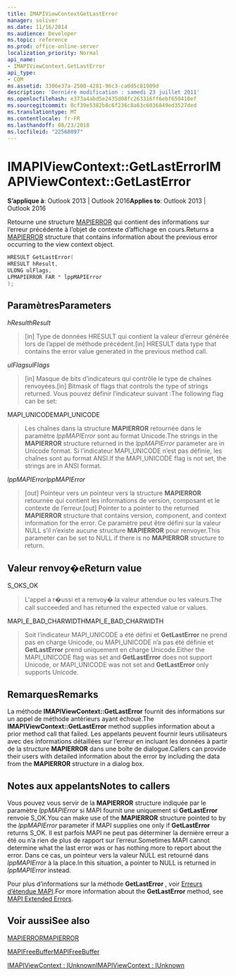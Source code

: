 ```yaml
---
title: IMAPIViewContextGetLastError
manager: soliver
ms.date: 11/16/2014
ms.audience: Developer
ms.topic: reference
ms.prod: office-online-server
localization_priority: Normal
api_name:
- IMAPIViewContext.GetLastError
api_type:
- COM
ms.assetid: 3306e37a-2500-4281-96c3-ca0d5c81909d
description: 'Derniére modification : samedi 23 juillet 2011'
ms.openlocfilehash: e373a4abd5e2435d08fc263316ff6ebf650410ef
ms.sourcegitcommit: 0cf39e5382b8c6f236c8a63c6036849ed3527ded
ms.translationtype: MT
ms.contentlocale: fr-FR
ms.lasthandoff: 08/23/2018
ms.locfileid: "22568097"
---
```

# <a name="imapiviewcontextgetlasterror"></a><span data-ttu-id="06cd0-103">IMAPIViewContext::GetLastError</span><span class="sxs-lookup"><span data-stu-id="06cd0-103">IMAPIViewContext::GetLastError</span></span>

  
  
<span data-ttu-id="06cd0-104">**S’applique à**: Outlook 2013 | Outlook 2016</span><span class="sxs-lookup"><span data-stu-id="06cd0-104">**Applies to**: Outlook 2013 | Outlook 2016</span></span> 
  
<span data-ttu-id="06cd0-105">Retourne une structure [MAPIERROR](mapierror.md) qui contient des informations sur l’erreur précédente à l’objet de contexte d’affichage en cours.</span><span class="sxs-lookup"><span data-stu-id="06cd0-105">Returns a [MAPIERROR](mapierror.md) structure that contains information about the previous error occurring to the view context object.</span></span> 
  
```cpp
HRESULT GetLastError(
HRESULT hResult,
ULONG ulFlags,
LPMAPIERROR FAR * lppMAPIError
);
```

## <a name="parameters"></a><span data-ttu-id="06cd0-106">Paramètres</span><span class="sxs-lookup"><span data-stu-id="06cd0-106">Parameters</span></span>

 <span data-ttu-id="06cd0-107">_hResult_</span><span class="sxs-lookup"><span data-stu-id="06cd0-107">_hResult_</span></span>
  
> <span data-ttu-id="06cd0-108">[in] Type de données HRESULT qui contient la valeur d’erreur générée lors de l’appel de méthode précédent.</span><span class="sxs-lookup"><span data-stu-id="06cd0-108">[in] HRESULT data type that contains the error value generated in the previous method call.</span></span>
    
 <span data-ttu-id="06cd0-109">_ulFlags_</span><span class="sxs-lookup"><span data-stu-id="06cd0-109">_ulFlags_</span></span>
  
> <span data-ttu-id="06cd0-110">[in] Masque de bits d’indicateurs qui contrôle le type de chaînes renvoyées.</span><span class="sxs-lookup"><span data-stu-id="06cd0-110">[in] Bitmask of flags that controls the type of strings returned.</span></span> <span data-ttu-id="06cd0-111">Vous pouvez définir l’indicateur suivant :</span><span class="sxs-lookup"><span data-stu-id="06cd0-111">The following flag can be set:</span></span>
    
<span data-ttu-id="06cd0-112">MAPI_UNICODE</span><span class="sxs-lookup"><span data-stu-id="06cd0-112">MAPI_UNICODE</span></span> 
  
> <span data-ttu-id="06cd0-113">Les chaînes dans la structure **MAPIERROR** retournée dans le paramètre _lppMAPIError_ sont au format Unicode.</span><span class="sxs-lookup"><span data-stu-id="06cd0-113">The strings in the **MAPIERROR** structure returned in the  _lppMAPIError_ parameter are in Unicode format.</span></span> <span data-ttu-id="06cd0-114">Si l’indicateur MAPI_UNICODE n’est pas définie, les chaînes sont au format ANSI.</span><span class="sxs-lookup"><span data-stu-id="06cd0-114">If the MAPI_UNICODE flag is not set, the strings are in ANSI format.</span></span> 
    
 <span data-ttu-id="06cd0-115">_lppMAPIError_</span><span class="sxs-lookup"><span data-stu-id="06cd0-115">_lppMAPIError_</span></span>
  
> <span data-ttu-id="06cd0-116">[out] Pointeur vers un pointeur vers la structure **MAPIERROR** retournée qui contient les informations de version, composant et le contexte de l’erreur.</span><span class="sxs-lookup"><span data-stu-id="06cd0-116">[out] Pointer to a pointer to the returned **MAPIERROR** structure that contains version, component, and context information for the error.</span></span> <span data-ttu-id="06cd0-117">Ce paramètre peut être défini sur la valeur NULL s’il n’existe aucune structure **MAPIERROR** pour renvoyer.</span><span class="sxs-lookup"><span data-stu-id="06cd0-117">This parameter can be set to NULL if there is no **MAPIERROR** structure to return.</span></span> 
    
## <a name="return-value"></a><span data-ttu-id="06cd0-118">Valeur renvoy�e</span><span class="sxs-lookup"><span data-stu-id="06cd0-118">Return value</span></span>

<span data-ttu-id="06cd0-119">S_OK</span><span class="sxs-lookup"><span data-stu-id="06cd0-119">S_OK</span></span> 
  
> <span data-ttu-id="06cd0-120">L'appel a r�ussi et a renvoy� la valeur attendue ou les valeurs.</span><span class="sxs-lookup"><span data-stu-id="06cd0-120">The call succeeded and has returned the expected value or values.</span></span>
    
<span data-ttu-id="06cd0-121">MAPI_E_BAD_CHARWIDTH</span><span class="sxs-lookup"><span data-stu-id="06cd0-121">MAPI_E_BAD_CHARWIDTH</span></span> 
  
> <span data-ttu-id="06cd0-122">Soit l’indicateur MAPI_UNICODE a été défini et **GetLastError** ne prend pas en charge Unicode, ou MAPI_UNICODE n’a pas été définie et **GetLastError** prend uniquement en charge Unicode.</span><span class="sxs-lookup"><span data-stu-id="06cd0-122">Either the MAPI_UNICODE flag was set and **GetLastError** does not support Unicode, or MAPI_UNICODE was not set and **GetLastError** only supports Unicode.</span></span> 
    
## <a name="remarks"></a><span data-ttu-id="06cd0-123">Remarques</span><span class="sxs-lookup"><span data-stu-id="06cd0-123">Remarks</span></span>

<span data-ttu-id="06cd0-124">La méthode **IMAPIViewContext::GetLastError** fournit des informations sur un appel de méthode antérieurs ayant échoué.</span><span class="sxs-lookup"><span data-stu-id="06cd0-124">The **IMAPIViewContext::GetLastError** method supplies information about a prior method call that failed.</span></span> <span data-ttu-id="06cd0-125">Les appelants peuvent fournir leurs utilisateurs avec des informations détaillées sur l’erreur en incluant les données à partir de la structure **MAPIERROR** dans une boîte de dialogue.</span><span class="sxs-lookup"><span data-stu-id="06cd0-125">Callers can provide their users with detailed information about the error by including the data from the **MAPIERROR** structure in a dialog box.</span></span> 
  
## <a name="notes-to-callers"></a><span data-ttu-id="06cd0-126">Notes aux appelants</span><span class="sxs-lookup"><span data-stu-id="06cd0-126">Notes to callers</span></span>

<span data-ttu-id="06cd0-127">Vous pouvez vous servir de la **MAPIERROR** structure indiquée par le paramètre _lppMAPIError_ si MAPI fournit une uniquement si **GetLastError** renvoie S_OK.</span><span class="sxs-lookup"><span data-stu-id="06cd0-127">You can make use of the **MAPIERROR** structure pointed to by the  _lppMAPIError_ parameter if MAPI supplies one only if **GetLastError** returns S_OK.</span></span> <span data-ttu-id="06cd0-128">Il est parfois MAPI ne peut pas déterminer la dernière erreur a été ou n’a rien de plus de rapport sur l’erreur.</span><span class="sxs-lookup"><span data-stu-id="06cd0-128">Sometimes MAPI cannot determine what the last error was or has nothing more to report about the error.</span></span> <span data-ttu-id="06cd0-129">Dans ce cas, un pointeur vers la valeur NULL est retourné dans _lppMAPIError_ à la place.</span><span class="sxs-lookup"><span data-stu-id="06cd0-129">In this situation, a pointer to NULL is returned in  _lppMAPIError_ instead.</span></span> 
  
<span data-ttu-id="06cd0-130">Pour plus d’informations sur la méthode **GetLastError** , voir [Erreurs d’étendue MAPI](mapi-extended-errors.md).</span><span class="sxs-lookup"><span data-stu-id="06cd0-130">For more information about the **GetLastError** method, see [MAPI Extended Errors](mapi-extended-errors.md).</span></span>
  
## <a name="see-also"></a><span data-ttu-id="06cd0-131">Voir aussi</span><span class="sxs-lookup"><span data-stu-id="06cd0-131">See also</span></span>



[<span data-ttu-id="06cd0-132">MAPIERROR</span><span class="sxs-lookup"><span data-stu-id="06cd0-132">MAPIERROR</span></span>](mapierror.md)
  
[<span data-ttu-id="06cd0-133">MAPIFreeBuffer</span><span class="sxs-lookup"><span data-stu-id="06cd0-133">MAPIFreeBuffer</span></span>](mapifreebuffer.md)
  
[<span data-ttu-id="06cd0-134">IMAPIViewContext : IUnknown</span><span class="sxs-lookup"><span data-stu-id="06cd0-134">IMAPIViewContext : IUnknown</span></span>](imapiviewcontextiunknown.md)

